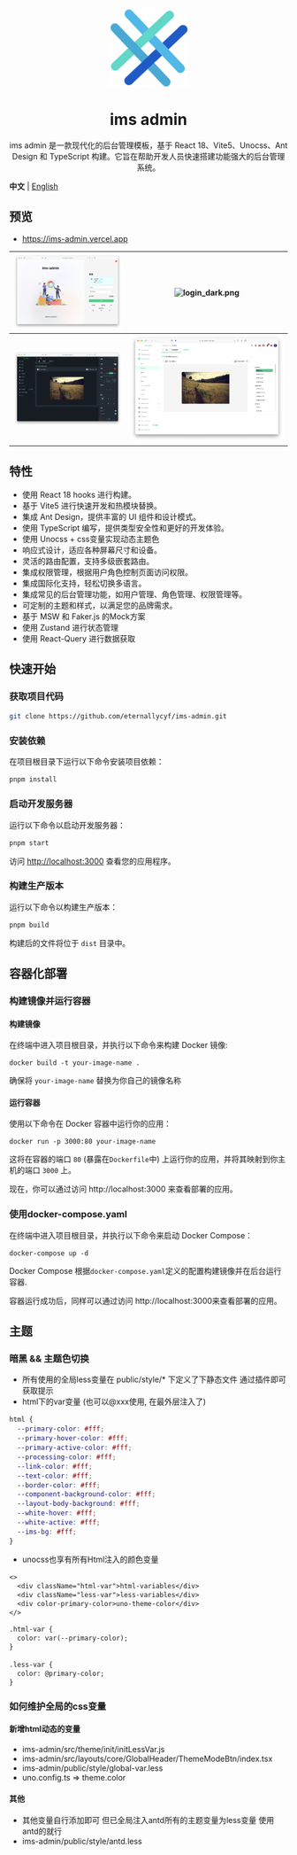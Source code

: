 <div align="center"> 
<br> 
<br>
<img src="https://raw.githubusercontent.com/eternallycyf/ims-admin/main/public/logo.png" height="140" />
<h1> ims admin </h1>
<span style="font-size: 14px">
  ims admin 是一款现代化的后台管理模板，基于 React 18、Vite5、Unocss、Ant Design 和 TypeScript 构建。它旨在帮助开发人员快速搭建功能强大的后台管理系统。
</span>

</div>

**中文** | [English](./README.md)


## 预览
+ https://ims-admin.vercel.app

|![login.png](https://raw.githubusercontent.com/eternallycyf/ims-admin/main/public/login.jpeg)|![login_dark.png](https://raw.githubusercontent.com/eternallycyf/ims-admin/main/public/login_dark.jpeg)
| ----------------------------------------------------------------- | ------------------------------------------------------------------- |
|![analysis.png](https://raw.githubusercontent.com/eternallycyf/ims-admin/main/public/analysis.png)|![workbench.png](https://raw.githubusercontent.com/eternallycyf/ims-admin/main/public/workbench.png)

## 特性

- 使用 React 18 hooks 进行构建。
- 基于 Vite5 进行快速开发和热模块替换。
- 集成 Ant Design，提供丰富的 UI 组件和设计模式。
- 使用 TypeScript 编写，提供类型安全性和更好的开发体验。
- 使用 Unocss + css变量实现动态主题色
- 响应式设计，适应各种屏幕尺寸和设备。
- 灵活的路由配置，支持多级嵌套路由。
- 集成权限管理，根据用户角色控制页面访问权限。
- 集成国际化支持，轻松切换多语言。
- 集成常见的后台管理功能，如用户管理、角色管理、权限管理等。
- 可定制的主题和样式，以满足您的品牌需求。
- 基于 MSW 和 Faker.js 的Mock方案
- 使用 Zustand 进行状态管理
- 使用 React-Query 进行数据获取

## 快速开始

### 获取项目代码

```bash
git clone https://github.com/eternallycyf/ims-admin.git
```

### 安装依赖

在项目根目录下运行以下命令安装项目依赖：

```bash
pnpm install
```

### 启动开发服务器

运行以下命令以启动开发服务器：

```bash
pnpm start
```

访问 [http://localhost:3000](http://localhost:3000) 查看您的应用程序。

### 构建生产版本

运行以下命令以构建生产版本：

```bash
pnpm build
```

构建后的文件将位于 `dist` 目录中。

## 容器化部署

### 构建镜像并运行容器
#### 构建镜像
在终端中进入项目根目录，并执行以下命令来构建 Docker 镜像:
```
docker build -t your-image-name .
```
确保将 `your-image-name` 替换为你自己的镜像名称

#### 运行容器
使用以下命令在 Docker 容器中运行你的应用：
```
docker run -p 3000:80 your-image-name
```
这将在容器的端口 `80` (暴露在`Dockerfile`中) 上运行你的应用，并将其映射到你主机的端口 `3000` 上。

现在，你可以通过访问 http://localhost:3000 来查看部署的应用。


### 使用docker-compose.yaml
在终端中进入项目根目录，并执行以下命令来启动 Docker Compose：
```
docker-compose up -d
```
Docker Compose 根据`docker-compose.yaml`定义的配置构建镜像并在后台运行容器.

容器运行成功后，同样可以通过访问 http://localhost:3000来查看部署的应用。


## 主题

### 暗黑 && 主题色切换

- 所有使用的全局less变量在 public/style/\* 下定义了下静态文件 通过插件即可获取提示
- html下的var变量 (也可以@xxx使用, 在最外层注入了)

```css
html {
  --primary-color: #fff;
  --primary-hover-color: #fff;
  --primary-active-color: #fff;
  --processing-color: #fff;
  --link-color: #fff;
  --text-color: #fff;
  --border-color: #fff;
  --component-background-color: #fff;
  --layout-body-background: #fff;
  --white-hover: #fff;
  --white-active: #fff;
  --ims-bg: #fff;
}
```

- unocss也享有所有Html注入的颜色变量

```tsx
<>
  <div className="html-var">html-variables</div>
  <div className="less-var">less-variables</div>
  <div color-primary-color>uno-theme-color</div>
</>
```

```less
.html-var {
  color: var(--primary-color);
}

.less-var {
  color: @primary-color;
}
```

### 如何维护全局的css变量

#### 新增html动态的变量

- ims-admin/src/theme/init/initLessVar.js
- ims-admin/src/layouts/core/GlobalHeader/ThemeModeBtn/index.tsx
- ims-admin/public/style/global-var.less
- uno.config.ts => theme.color

#### 其他

- 其他变量自行添加即可 但已全局注入antd所有的主题变量为less变量 使用antd的就行
- ims-admin/public/style/antd.less